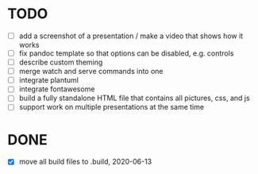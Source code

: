 # TODO

- [ ] add a screenshot of a presentation / make a video that shows how it works
- [ ] fix pandoc template so that options can be disabled, e.g. controls
- [ ] describe custom theming
- [ ] merge watch and serve commands into one
- [ ] integrate plantuml
- [ ] integrate fontawesome
- [ ] build a fully standalone HTML file that contains all pictures, css, and js
- [ ] support work on multiple presentations at the same time

# DONE

- [x] move all build files to .build, 2020-06-13
